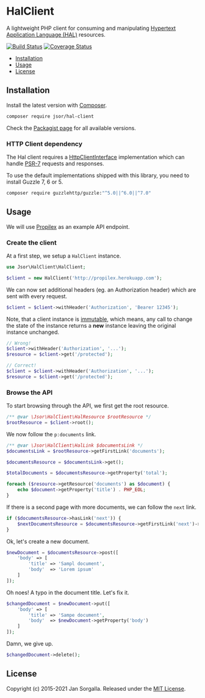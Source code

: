 HalClient
=========

A lightweight PHP client for consuming and manipulating
[Hypertext Application Language (HAL)](https://tools.ietf.org/html/draft-kelly-json-hal)
resources.

[![Build Status](https://travis-ci.org/jsor/hal-client.svg?branch=master)](http://travis-ci.org/jsor/hal-client?branch=master)
[![Coverage Status](https://coveralls.io/repos/jsor/hal-client/badge.svg?branch=master&service=github)](https://coveralls.io/github/jsor/hal-client?branch=master)

* [Installation](#installation)
* [Usage](#usage)
* [License](#license)

Installation
------------

Install the latest version with [Composer](http://getcomposer.org).

```bash
composer require jsor/hal-client
```

Check the [Packagist page](https://packagist.org/packages/jsor/hal-client) for
all available versions.

### HTTP Client dependency

The Hal client requires a [HttpClientInterface](src/HttpClient/HttpClientInterface.php)
implementation which can handle [PSR-7](http://www.php-fig.org/psr/psr-7/)
requests and responses.

To use the default implementations shipped with this library, you need to
install Guzzle 7, 6 or 5.

```bash
composer require guzzlehttp/guzzle:"^5.0||^6.0||^7.0"
```

Usage
-----

We will use [Propilex](http://propilex.herokuapp.com) as an example API
endpoint.

### Create the client

At a first step, we setup a `HalClient` instance.

```php
use Jsor\HalClient\HalClient;

$client = new HalClient('http://propilex.herokuapp.com');
```

We can now set additional headers (eg. an Authorization header) which are sent
with every request.

```php
$client = $client->withHeader('Authorization', 'Bearer 12345');
```

Note, that a client instance is [immutable](https://en.wikipedia.org/wiki/Immutable_object),
which means, any call to change the state of the instance returns a **new**
instance leaving the original instance unchanged.

```php
// Wrong!
$client->withHeader('Authorization', '...');
$resource = $client->get('/protected');

// Correct!
$client = $client->withHeader('Authorization', '...');
$resource = $client->get('/protected');
```

### Browse the API

To start browsing through the API, we first get the root resource.

```php
/** @var \Jsor\HalClient\HalResource $rootResource */
$rootResource = $client->root();
```

We now follow the `p:documents` link.


```php
/** @var \Jsor\HalClient\HalLink $documentsLink */
$documentsLink = $rootResource->getFirstLink('documents');

$documentsResource = $documentsLink->get();

$totalDocuments = $documentsResource->getProperty('total');

foreach ($resource->getResource('documents') as $document) {
    echo $document->getProperty('title') . PHP_EOL;
}
```

If there is a second page with more documents, we can follow the `next` link.

```php
if ($documentsResource->hasLink('next')) {
    $nextDocumentsResource = $documentsResource->getFirstLink('next')->get();
}
```

Ok, let's create a new document.

```php
$newDocument = $documentsResource->post([
    'body' => [
        'title' => 'Sampl document',
        'body'  => 'Lorem ipsum'
    ]
]);
```

Oh noes! A typo in the document title. Let's fix it.

```php
$changedDocument = $newDocument->put([
    'body' => [
        'title' => 'Sampe document',
        'body'  => $newDocument->getProperty('body')
    ]
]);
```

Damn, we give up.

```php
$changedDocument->delete();
```

License
-------

Copyright (c) 2015-2021 Jan Sorgalla.
Released under the [MIT License](https://github.com/jsor/hal-client/blob/master/LICENSE).
